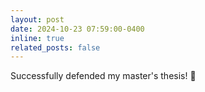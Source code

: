 ```yaml
---
layout: post
date: 2024-10-23 07:59:00-0400
inline: true
related_posts: false
---
```


Successfully defended my master's thesis! :tada:
